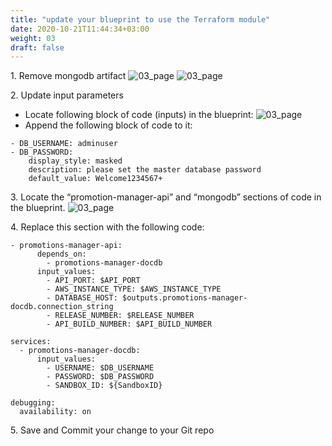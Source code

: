 ```yaml
---
title: "update your blueprint to use the Terraform module"
date: 2020-10-21T11:44:34+03:00
weight: 03
draft: false
---
```


1\. Remove mongodb artifact 
![03_page](/images/module4/04_page_1.png)
![03_page](/images/module4/04_page_2.png)

2\. Update input parameters
* Locate following block of code (inputs) in the blueprint:
![03_page](/images/module4/05_page_1.png)
* Append the following block of code to it:
```
- DB_USERNAME: adminuser
- DB_PASSWORD: 
    display_style: masked
    description: please set the master database password
    default_value: Welcome1234567+
```

3\. Locate the “promotion-manager-api” and “mongodb” sections of code in the blueprint. 
![03_page](/images/module4/06_page.png)

4\. Replace this section with the following code:
```
- promotions-manager-api:      
      depends_on: 
        - promotions-manager-docdb
      input_values:
        - API_PORT: $API_PORT
        - AWS_INSTANCE_TYPE: $AWS_INSTANCE_TYPE
        - DATABASE_HOST: $outputs.promotions-manager-docdb.connection_string
        - RELEASE_NUMBER: $RELEASE_NUMBER
        - API_BUILD_NUMBER: $API_BUILD_NUMBER
  
services:
  - promotions-manager-docdb:
      input_values:
        - USERNAME: $DB_USERNAME
        - PASSWORD: $DB_PASSWORD
        - SANDBOX_ID: ${SandboxID}

debugging:
  availability: on
```

5\. Save and Commit your change to your Git repo

